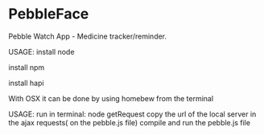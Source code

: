 # PebbleFace
Pebble Watch App - Medicine tracker/reminder.

USAGE:
install node 

install npm

install hapi

With OSX it can be done by using homebew from the terminal

USAGE:
run in terminal:
node getRequest
copy the url of the local server in the ajax requests( on the pebble.js file)
compile and run the pebble.js file
